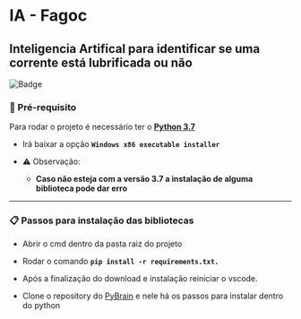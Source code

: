 # IA - Fagoc
## Inteligencia Artifical para identificar se uma corrente está lubrificada ou não
![Badge](https://img.shields.io/github/license/RobertsFerreira/IA-Fagoc)


### 🎲 Pré-requisito 

Para rodar o projeto é necessário ter o **[Python 3.7](https://www.python.org/downloads/release/python-379/)**

- Irá baixar a opção **`Windows x86 executable installer`**

- ⚠️ Observação:
    - **Caso não esteja com a versão 3.7 a instalação de alguma biblioteca pode dar erro**

---

### 📋 Passos para instalação das bibliotecas
    
- Abrir o cmd dentro da pasta raiz do projeto 
        
- Rodar o comando **`pip install -r requirements.txt.`**

- Após a finalização do download e instalação reiniciar o vscode.

- Clone o repository do [PyBrain](https://github.com/pybrain/pybrain) e nele há os passos para instalar dentro do python
